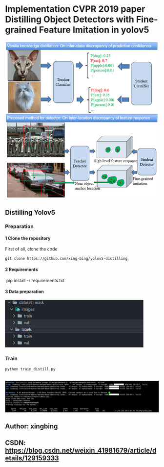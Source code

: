 # Implementation  CVPR 2019 paper Distilling Object Detectors with Fine-grained Feature Imitation in yolov5

![](.\intuition.PNG)

## Distilling Yolov5
### Preparation

#### 1 Clone the repository
First of all, clone the code
```
git clone https://github.com/xing-bing/yolov5-distilling
```

#### 2 Requirements

​     pip install -r requirements.txt

#### 3 Data preparation

![](.\dataset.png)


### Train
```
python train_distill.py
```

​		![](.\train.png)

## Author: xingbing

## CSDN: https://blog.csdn.net/weixin_41981679/article/details/129159333

